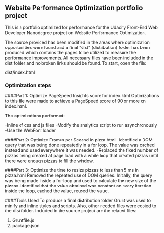 ## Website Performance Optimization portfolio project

This is a portfolio optimized for performance for the Udacity Front-End Web Developer Nanodegree project on Website Performance Optimization.

The source provided has been modified in the areas where optimization opportunities were found and a final "dist" (distribution) folder has been produced which contains the pages to be utilized to measure the performance improvements. All necessary files have been included in the dist folder and no broken links should be found. To start, open the file:

dist/index.html

### Optimization steps

####Part 1: Optimize PageSpeed Insights score for index.html
Optimizations to this file were made to achieve a PageSpeed score of 90 or more on index.html.

The optimizations performed: 

-Inline of css and js files
-Modify the analytics script to run asynchronously
-Use the WebFont loader


####Part 2: Optimize Frames per Second in pizza.html
-Identified a DOM query that was being done repeatedly in a for loop. The value was cached instead and used everywhere it was needed.
-Replaced the fixed number of pizzas being created at page load with a while loop that created pizzas until there were enough pizzas to fill the window.


####Part 3: Optimize the time to resize pizzas to less than 5 ms in pizza.html
Removed the repeated use of DOM queries. Initially, the query was being made inside a for-loop and used to calculate the new size of the pizzas.
Identified that the value obtained was constant on every iteration inside the loop, cached the value, reused the value.


####Tools Used
To produce a final distribution folder Grunt was used to minify and inline styles and scripts. Also, other needed files were copied to the dist folder. Included in the source project are the related files:
1. Gruntfile.js
3. package.json